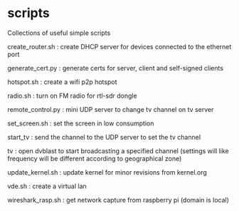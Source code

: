# scripts
Collections of useful simple scripts

create_router.sh : create DHCP server for devices connected to the ethernet port

generate_cert.py : generate certs for server, client and self-signed clients

hotspot.sh : create a wifi p2p hotspot

radio.sh : turn on FM radio for rtl-sdr dongle

remote_control.py : mini UDP server to change tv channel on tv server

set_screen.sh : set the screen in low consumption

start_tv : send the channel to the UDP server to set the tv channel

tv : open dvblast to start broadcasting a specified channel (settings will like frequency will be different according to
geographical zone)

update_kernel.sh : update kernel for minor revisions from kernel.org

vde.sh : create a virtual lan

wireshark_rasp.sh : get network capture from raspberry pi (domain is local)
